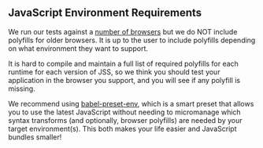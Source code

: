 ## JavaScript Environment Requirements

We run our tests against a [number of browsers](../browsers.json) but we do NOT include polyfills for older browsers. It is up to the user to include polyfills depending on what environment they want to support.

It is hard to compile and maintain a full list of required polyfills for each runtime for each version of JSS, so we think you should test your application in the browser you support, and you will see if any polyfill is missing.

We recommend using [babel-preset-env](https://babeljs.io/docs/en/babel-preset-env), which is a smart preset that allows you to use the latest JavaScript without needing to micromanage which syntax transforms (and optionally, browser polyfills) are needed by your target environment(s). This both makes your life easier and JavaScript bundles smaller!
